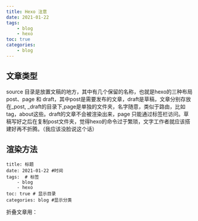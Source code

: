 ```yaml
---
title: Hexo 注意
date: 2021-01-22
tags: 
    - blog
    - hexo
toc: true
categories:
    - blog
---
```


## 文章类型

source 目录是放置文稿的地方，其中有几个保留的名称，也就是hexo的三种布局post、page 和 draft，其中post是需要发布的文章，draft是草稿，文章分别存放在\_post, \_draft的目录下,page是单独的文件夹，名字随意，类似于路由，比如tag，about这些。draft的文章不会被渲染出来，page 只能通过标签栏访问。草稿写好之后在复制post文件夹，觉得hexo的命令过于繁琐，文字工作者就应该搭建好再不折腾。（我应该没脸说这个话）



## 渲染方法

```
title: 标题
date: 2021-01-22 #时间
tags:  # 标签
    - blog
    - hexo
toc: true # 显示目录
categories: blog #显示分类
```

折叠文章用：
<!--more-->
